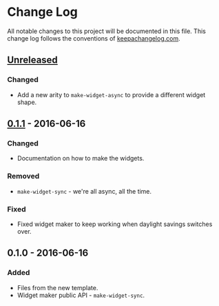 # Change Log
All notable changes to this project will be documented in this file. This change log follows the conventions of [keepachangelog.com](http://keepachangelog.com/).

## [Unreleased][unreleased]
### Changed
- Add a new arity to `make-widget-async` to provide a different widget shape.

## [0.1.1] - 2016-06-16
### Changed
- Documentation on how to make the widgets.

### Removed
- `make-widget-sync` - we're all async, all the time.

### Fixed
- Fixed widget maker to keep working when daylight savings switches over.

## 0.1.0 - 2016-06-16
### Added
- Files from the new template.
- Widget maker public API - `make-widget-sync`.

[unreleased]: https://github.com/your-name/braveclojure/compare/0.1.1...HEAD
[0.1.1]: https://github.com/your-name/braveclojure/compare/0.1.0...0.1.1
